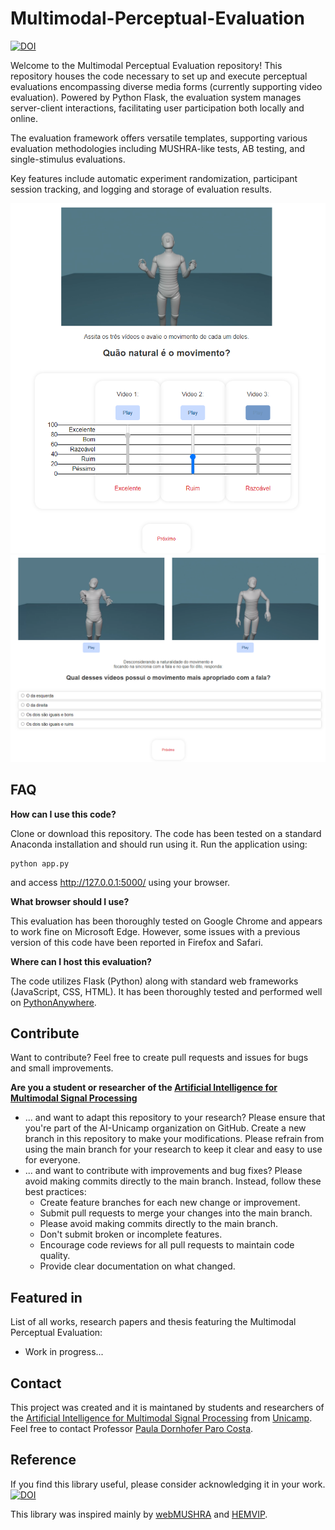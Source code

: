# Multimodal-Perceptual-Evaluation
[![DOI](https://zenodo.org/badge/774352023.svg)](https://doi.org/10.5281/zenodo.14206744)

Welcome to the Multimodal Perceptual Evaluation repository! This repository houses the code necessary to set up and execute perceptual evaluations encompassing diverse media forms (currently supporting video evaluation). Powered by Python Flask, the evaluation system manages server-client interactions, facilitating user participation both locally and online.

The evaluation framework offers versatile templates, supporting various evaluation methodologies including MUSHRA-like tests, AB testing, and single-stimulus evaluations.

Key features include automatic experiment randomization, participant session tracking, and logging and storage of evaluation results.

<img src="figs/MUSHRA-example.png" width="700" />

<img src="figs/AB-example.png" width="700" />

## FAQ

**How can I use this code?**

Clone or download this repository. The code has been tested on a standard Anaconda installation and should run using it. Run the application using:
```shell
python app.py
```

and access http://127.0.0.1:5000/ using your browser.

**What browser should I use?**

This evaluation has been thoroughly tested on Google Chrome and appears to work fine on Microsoft Edge. However, some issues with a previous version of this code have been reported in Firefox and Safari.

**Where can I host this evaluation?**

The code utilizes Flask (Python) along with standard web frameworks (JavaScript, CSS, HTML). It has been thoroughly tested and performed well on [PythonAnywhere](https://www.pythonanywhere.com/).

## Contribute

Want to contribute? Feel free to create pull requests and issues for bugs and small improvements.

**Are you a student or researcher of the [Artificial Intelligence for Multimodal Signal Processing](https://github.com/ai-unicamp)** 
- ... and want to adapt this repository to your research? Please ensure that you're part of the AI-Unicamp organization on GitHub. Create a new branch in this repository to make your modifications. Please refrain from using the main branch for your research to keep it clear and easy to use for everyone.
- ... and want to contribute with improvements and bug fixes? Please avoid making commits directly to the main branch. Instead, follow these best practices:
    - Create feature branches for each new change or improvement.
    - Submit pull requests to merge your changes into the main branch.
    - Please avoid making commits directly to the main branch.
    - Don't submit broken or incomplete features.
    - Encourage code reviews for all pull requests to maintain code quality.
    - Provide clear documentation on what changed.

## Featured in

List of all works, research papers and thesis featuring the Multimodal Perceptual Evaluation:

- Work in progress...

## Contact

This project was created and it is maintaned by students and researchers of the [Artificial Intelligence for Multimodal Signal Processing](https://github.com/ai-unicamp) from [Unicamp](https://www.unicamp.br/en). Feel free to contact Professor [Paula Dornhofer Paro Costa](https://pdpcosta.github.io/).

## Reference

If you find this library useful, please consider acknowledging it in your work.
[![DOI](https://zenodo.org/badge/774352023.svg)](https://doi.org/10.5281/zenodo.14206744)

This library was inspired mainly by [webMUSHRA](https://github.com/audiolabs/webMUSHRA) and [HEMVIP](https://github.com/jonepatr/hemvip).


